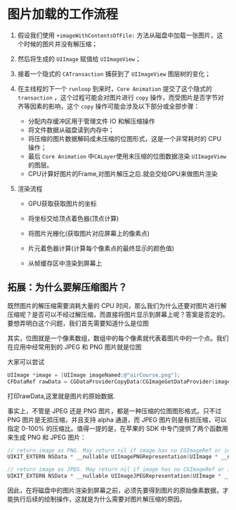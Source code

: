 # 图片加载的工作流程

1. 假设我们使用 `+imageWithContentsOfFile:` 方法从磁盘中加载一张图片，这个时候的图片并没有解压缩；

2. 然后将生成的 `UIImage` 赋值给 `UIImageView`；

3. 接着一个隐式的 `CATransaction` 捕获到了 `UIImageView` 图层树的变化；

4. 在主线程的下一个 `runloop` 到来时，`Core Animation` 提交了这个隐式的 `transaction` ，这个过程可能会对图片进行 `copy` 操作，而受图片是否字节对齐等因素的影响，这个 `copy` 操作可能会涉及以下部分或全部步骤：

   -  分配内存缓冲区用于管理文件 IO 和解压缩操作
   - 将文件数据从磁盘读到内存中；
   - 将压缩的图片数据解码成未压缩的位图形式，这是一个非常耗时的 CPU 操作；
   - 最后 `Core Animation` 中`CALayer`使用未压缩的位图数据渲染 `UIImageView` 的图层。
   - CPU计算好图片的Frame,对图片解压之后.就会交给GPU来做图片渲染

5. 渲染流程 

   -  GPU获取获取图片的坐标

   - 将坐标交给顶点着色器(顶点计算)

   - 将图片光栅化(获取图片对应屏幕上的像素点)

   - 片元着色器计算(计算每个像素点的最终显示的颜色值)

   - 从帧缓存区中渲染到屏幕上

     

## 拓展：为什么要解压缩图片？

既然图片的解压缩需要消耗大量的 CPU 时间，那么我们为什么还要对图片进行解压缩呢？是否可以不经过解压缩，而直接将图片显示到屏幕上呢？答案是否定的。要想弄明白这个问题，我们首先需要知道什么是位图

其实，位图就是一个像素数组，数组中的每个像素就代表着图片中的一个点。我们在应用中经常用到的 JPEG 和 PNG 图片就是位图

大家可以尝试

```objective-c
UIImage *image = [UIImage imageNamed:@"airCourse.png"];
CFDataRef rawData = CGDataProviderCopyData(CGImageGetDataProvider(image.CGImage));
```

 

打印rawData,这里就是图片的原始数据.

事实上，不管是 JPEG 还是 PNG 图片，都是一种压缩的位图图形格式。只不过 PNG 图片是无损压缩，并且支持 alpha 通道，而 JPEG 图片则是有损压缩，可以指定 0-100% 的压缩比。值得一提的是，在苹果的 SDK 中专门提供了两个函数用来生成 PNG 和 JPEG 图片：

```objective-c
// return image as PNG. May return nil if image has no CGImageRef or invalid bitmap format
UIKIT_EXTERN NSData * __nullable UIImagePNGRepresentation(UIImage * __nonnull image);

// return image as JPEG. May return nil if image has no CGImageRef or invalid bitmap format. compression is 0(most)..1(least)                           
UIKIT_EXTERN NSData * __nullable UIImageJPEGRepresentation(UIImage * __nonnull image, CGFloat compressionQuality);
```



因此，在将磁盘中的图片渲染到屏幕之前，必须先要得到图片的原始像素数据，才能执行后续的绘制操作，这就是为什么需要对图片解压缩的原因。





 

